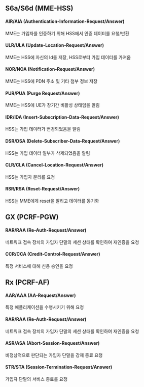 
## S6a/S6d (MME-HSS)
#### AIR/AIA (Authentication-Information-Request/Answer)
MME는 가입자를 인증하기 위해 HSS에서 인증 데이터를 요청/반환
#### ULR/ULA (Update-Location-Request/Answer)
MME는 HSS에 자신의 Id를 저장, HSS로부터 가입 데이터를 가져옴
#### NOR/NOA (Notification-Request/Answer)
MME는 HSS에 PDN 주소 및 기타 첨부 정보 저장
#### PUR/PUA (Purge Request/Answer)
MME는 HSS에 UE가 장기간 비활성 상태임을 알림
#### IDR/IDA (Insert-Subscription-Data-Request/Answer)
HSS는 가입 데이터가 변경되었음을 알림
#### DSR/DSA (Delete-Subscriber-Data-Request/Answer)
HSS는 가입 데이터 일부가 삭제되었음을 알림
#### CLR/CLA (Cancel-Location-Request/Answer)
HSS는 가입자 분리를 요청
#### RSR/RSA (Reset-Request/Answer)
HSS는 MME에게 reset을 알리고 데이터를 동기화
## GX (PCRF-PGW)
#### RAR/RAA (Re-Auth-Request/Answer)
네트워크 접속 장치의 가입자 단말의 세션 상태를 확인하여 재인증을 요청
#### CCR/CCA (Credit-Control-Request/Answer)
특정 서비스에 대해 신용 승인을 요청
## Rx (PCRF-AF)
#### AAR/AAA (AA-Request/Answer)
특정 애플리케이션을 수행시키기 위해 요청
#### RAR/RAA (Re-Auth-Request/Answer)
네트워크 접속 장치의 가입자 단말의 세션 상태를 확인하여 재인증을 요청
#### ASR/ASA (Abort-Session-Request/Answer)
비정상적으로 판단되는 가입자 단말을 강제 종료 요청
#### STR/STA (Session-Termination-Request/Answer)
가입자 단말의 서비스 종료를 요청
